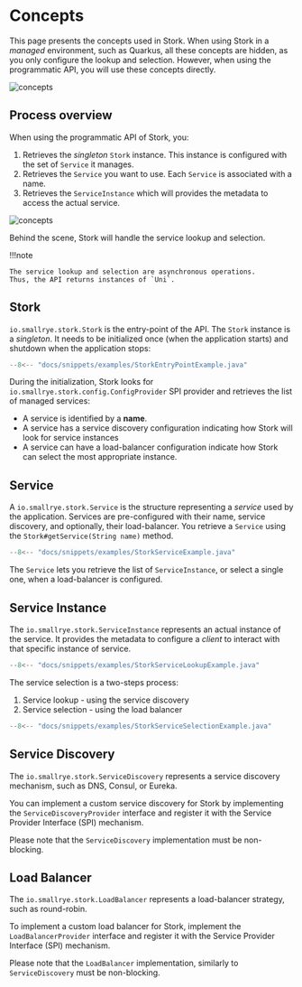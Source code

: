 # Concepts

This page presents the concepts used in Stork.
When using Stork in a _managed_ environment, such as Quarkus, all these concepts are hidden, as you only configure the lookup and selection.
However, when using the programmatic API, you will use these concepts directly.

![concepts](target/stork.png)

## Process overview

When using the programmatic API of Stork, you:

1. Retrieves the _singleton_ `Stork` instance. This instance is configured with the set of `Service` it manages.
2. Retrieves the `Service` you want to use. Each `Service` is associated with a name.
3. Retrieves the `ServiceInstance` which will provides the metadata to access the actual service.

![concepts](target/sequence.png)

Behind the scene, Stork will handle the service lookup and selection.

!!!note

    The service lookup and selection are asynchronous operations.
    Thus, the API returns instances of `Uni`. 

## Stork

`io.smallrye.stork.Stork` is the entry-point of the API.
The `Stork` instance is a _singleton_.
It needs to be initialized once (when the application starts) and shutdown when the application stops:

```java linenums="1"
--8<-- "docs/snippets/examples/StorkEntryPointExample.java"
```

During the initialization, Stork looks for `io.smallrye.stork.config.ConfigProvider` SPI provider and retrieves the list of managed services:

* A service is identified by a **name**. 
* A service has a service discovery configuration indicating how Stork will look for service instances
* A service can have a load-balancer configuration indicate how Stork can select the most appropriate instance.

## Service

A `io.smallrye.stork.Service` is the structure representing a _service_ used by the application.
Services are pre-configured with their name, service discovery, and optionally, their load-balancer.
You retrieve a `Service` using the `Stork#getService(String name)` method.

```java linenums="1"
--8<-- "docs/snippets/examples/StorkServiceExample.java"
```

The `Service` lets you retrieve the list of `ServiceInstance`, or select a single one, when a load-balancer is configured.

## Service Instance

The `io.smallrye.stork.ServiceInstance` represents an actual instance of the service. 
It provides the metadata to configure a _client_ to interact with that specific instance of service.

```java linenums="1"
--8<-- "docs/snippets/examples/StorkServiceLookupExample.java"
```

The service selection is a two-steps process:

1. Service lookup - using the service discovery
2. Service selection - using the load balancer

```java linenums="1"
--8<-- "docs/snippets/examples/StorkServiceSelectionExample.java"
```

## Service Discovery

The `io.smallrye.stork.ServiceDiscovery` represents a service discovery mechanism, such as DNS, Consul, or Eureka.

You can implement a custom service discovery for Stork by implementing the `ServiceDiscoveryProvider`
interface and register it with the Service Provider Interface (SPI) mechanism.

Please note that the `ServiceDiscovery` implementation must be non-blocking.

## Load Balancer

The `io.smallrye.stork.LoadBalancer` represents a load-balancer strategy, such as round-robin.

To implement a custom load balancer for Stork, implement the `LoadBalancerProvider`
interface and register it with the Service Provider Interface (SPI) mechanism.

Please note that the `LoadBalancer` implementation, similarly to `ServiceDiscovery`
must be non-blocking.